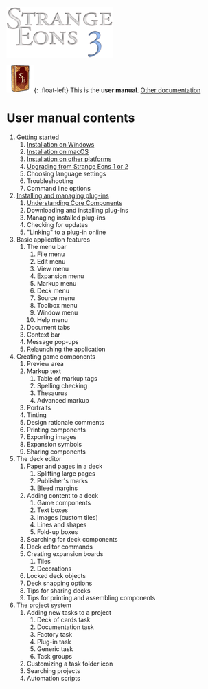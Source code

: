 ![Strange Eons 3](images/se3-header.png)

![](images/user-manual-logo.png){: .float-left} This is the **user manual**. [Other documentation](index.md)



# User manual contents

1. [Getting started](getting-started.md)
   1. [Installation on Windows](install-win.md)
   2. [Installation on macOS](install-mac.md)
   3. [Installation on other platforms](install-other.md)
   4. [Upgrading from Strange Eons 1 or 2](upgrading.md)
   5. Choosing language settings
   6. Troubleshooting
   7. Command line options
2. [Installing and managing plug-ins](installing-managing-plugins.md)
   1. [Understanding Core Components](core-components.md)
   2. Downloading and installing plug-ins
   3. Managing installed plug-ins
   4. Checking for updates
   5. "Linking" to a plug-in online
3. Basic application features
   1. The menu bar
      1. File menu
      2. Edit menu
      3. View menu
      4. Expansion menu
      5. Markup menu
      6. Deck menu
      7. Source menu
      8. Toolbox menu
      9. Window menu
      10. Help menu
   2. Document tabs
   3. Context bar
   4. Message pop-ups
   5. Relaunching the application
4. Creating game components
   1. Preview area
   2. Markup text
      1. Table of markup tags
      2. Spelling checking
      3. Thesaurus
      4. Advanced markup
   3. Portraits
   4. Tinting
   5. Design rationale comments
   6. Printing components
   7. Exporting images
   8. Expansion symbols
   9. Sharing components
5. The deck editor
   1. Paper and pages in a deck
      1. Splitting large pages
      2. Publisher's marks
      3. Bleed margins
   2. Adding content to a deck
      1. Game components
      2. Text boxes
      3. Images (custom tiles)
      4. Lines and shapes
      5. Fold-up boxes
   3. Searching for deck components
   4. Deck editor commands
   5. Creating expansion boards
      1. Tiles
      2. Decorations
   6. Locked deck objects
   7. Deck snapping options
   8. Tips for sharing decks
   9. Tips for printing and assembling components
6. The project system
   1. Adding new tasks to a project
      1. Deck of cards task
      2. Documentation task
      3. Factory task
      4. Plug-in task
      5. Generic task
      6. Task groups
   2. Customizing a task folder icon
   3. Searching projects
   4. Automation scripts